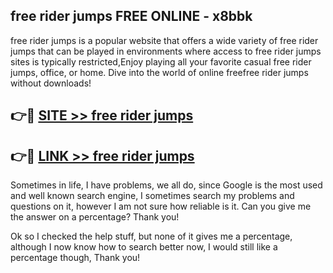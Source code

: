 ## free rider jumps FREE ONLINE - x8bbk

free rider jumps is a popular website that offers a wide variety of free rider jumps that can be played in environments where access to free rider jumps sites is typically restricted,Enjoy playing all your favorite casual free rider jumps, office, or home. Dive into the world of online freefree rider jumps without downloads!

## 👉🔴 [SITE >> free rider jumps](http://news.freeplayer.one?title=free_rider_jumps&ref=FRRE)

## 👉🔴 [LINK >> free rider jumps](http://news.freeplayer.one?title=free_rider_jumps&ref=FREE)

Sometimes in life, I have problems, we all do, since Google is the most used and well known search engine, I sometimes search my problems and questions on it, however I am not sure how reliable is it. Can you give me the answer on a percentage? Thank you!

Ok so I checked the help stuff, but none of it gives me a percentage, although I now know how to search better now, I would still like a percentage though, Thank you!